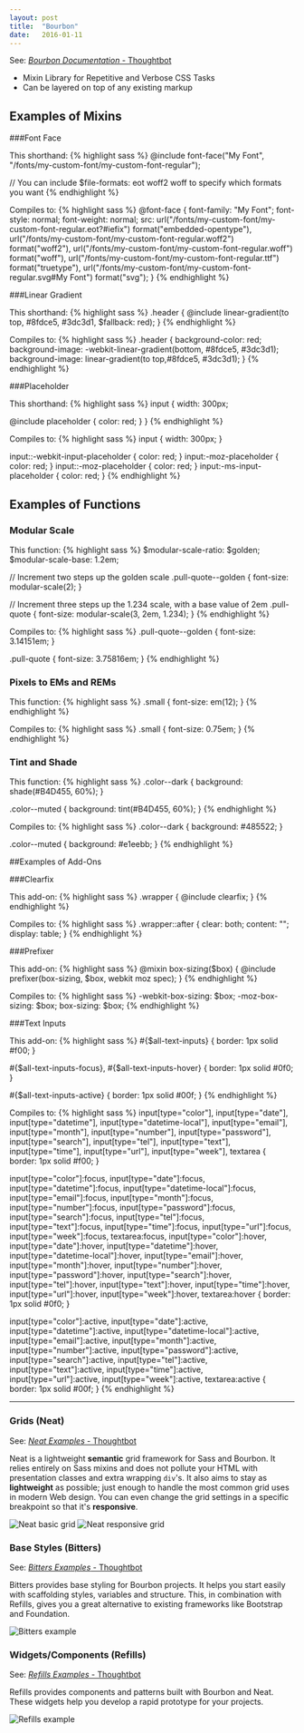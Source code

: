 ```yaml
---
layout: post
title:  "Bourbon"
date:   2016-01-11
---
```


See: [*Bourbon Documentation* - Thoughtbot](http://bourbon.io/docs/)

* Mixin Library for Repetitive and Verbose CSS Tasks
* Can be layered on top of any existing markup

## Examples of Mixins

###Font Face

This shorthand: 
{% highlight sass %}
@include font-face("My Font", "/fonts/my-custom-font/my-custom-font-regular");

// You can include $file-formats: eot woff2 woff to specify which formats you want
{% endhighlight %}

Compiles to:
{% highlight sass %}
@font-face {
  font-family: "My Font";
  font-style: normal;
  font-weight: normal;
  src: url("/fonts/my-custom-font/my-custom-font-regular.eot?#iefix") format("embedded-opentype"), url("/fonts/my-custom-font/my-custom-font-regular.woff2") format("woff2"), url("/fonts/my-custom-font/my-custom-font-regular.woff") format("woff"), url("/fonts/my-custom-font/my-custom-font-regular.ttf") format("truetype"), url("/fonts/my-custom-font/my-custom-font-regular.svg#My Font") format("svg");
}
{% endhighlight %}

###Linear Gradient

This shorthand: 
{% highlight sass %}
.header {
  @include linear-gradient(to top, #8fdce5, #3dc3d1, $fallback: red);
}
{% endhighlight %}

Compiles to:
{% highlight sass %}
.header {
  background-color: red;
  background-image: -webkit-linear-gradient(bottom, #8fdce5, #3dc3d1);
  background-image: linear-gradient(to top,#8fdce5, #3dc3d1);
}
{% endhighlight %}

###Placeholder

This shorthand: 
{% highlight sass %}
input {
  width: 300px;

  @include placeholder {
    color: red;
  }
}
{% endhighlight %}

Compiles to:
{% highlight sass %}
input {
  width: 300px;
}

input::-webkit-input-placeholder {
  color: red;
}
input:-moz-placeholder {
  color: red;
}
input::-moz-placeholder {
  color: red;
}
input:-ms-input-placeholder {
  color: red;
}
{% endhighlight %}

## Examples of Functions

### Modular Scale

This function:
{% highlight sass %}
$modular-scale-ratio: $golden;
$modular-scale-base: 1.2em;

// Increment two steps up the golden scale
.pull-quote--golden {
  font-size: modular-scale(2);
}

// Increment three steps up the 1.234 scale, with a base value of 2em
.pull-quote {
  font-size: modular-scale(3, 2em, 1.234);
}
{% endhighlight %}

Compiles to:
{% highlight sass %}
.pull-quote--golden {
  font-size: 3.14151em;
}

.pull-quote {
  font-size: 3.75816em;
}
{% endhighlight %}

### Pixels to EMs and REMs

This function:
{% highlight sass %}
.small {
  font-size: em(12);
}
{% endhighlight %}

Compiles to:
{% highlight sass %}
.small {
  font-size: 0.75em;
}
{% endhighlight %}

### Tint and Shade

This function:
{% highlight sass %}
.color--dark {
  background: shade(#B4D455, 60%);
}

.color--muted {
  background: tint(#B4D455, 60%);
}
{% endhighlight %}

Compiles to:
{% highlight sass %}
.color--dark {
  background: #485522;
}

.color--muted {
  background: #e1eebb;
}
{% endhighlight %}

##Examples of Add-Ons

###Clearfix

This add-on:
{% highlight sass %}
.wrapper {
  @include clearfix;
}
{% endhighlight %}

Compiles to:
{% highlight sass %}
.wrapper::after {
  clear: both;
  content: "";
  display: table;
}
{% endhighlight %}

###Prefixer

This add-on:
{% highlight sass %}
@mixin box-sizing($box) {
  @include prefixer(box-sizing, $box, webkit moz spec);
}
{% endhighlight %}

Compiles to:
{% highlight sass %}
-webkit-box-sizing: $box;
   -moz-box-sizing: $box;
        box-sizing: $box;
{% endhighlight %}

###Text Inputs

This add-on:
{% highlight sass %}
#{$all-text-inputs} {
  border: 1px solid #f00;
}

#{$all-text-inputs-focus},
#{$all-text-inputs-hover} {
  border: 1px solid #0f0;
}

#{$all-text-inputs-active} {
  border: 1px solid #00f;
}
{% endhighlight %}

Compiles to:
{% highlight sass %}
input[type="color"],
input[type="date"],
input[type="datetime"],
input[type="datetime-local"],
input[type="email"],
input[type="month"],
input[type="number"],
input[type="password"],
input[type="search"],
input[type="tel"],
input[type="text"],
input[type="time"],
input[type="url"],
input[type="week"],
textarea {
  border: 1px solid #f00;
}

input[type="color"]:focus,
input[type="date"]:focus,
input[type="datetime"]:focus,
input[type="datetime-local"]:focus,
input[type="email"]:focus,
input[type="month"]:focus,
input[type="number"]:focus,
input[type="password"]:focus,
input[type="search"]:focus,
input[type="tel"]:focus,
input[type="text"]:focus,
input[type="time"]:focus,
input[type="url"]:focus,
input[type="week"]:focus,
textarea:focus,
input[type="color"]:hover,
input[type="date"]:hover,
input[type="datetime"]:hover,
input[type="datetime-local"]:hover,
input[type="email"]:hover,
input[type="month"]:hover,
input[type="number"]:hover,
input[type="password"]:hover,
input[type="search"]:hover,
input[type="tel"]:hover,
input[type="text"]:hover,
input[type="time"]:hover,
input[type="url"]:hover,
input[type="week"]:hover,
textarea:hover {
  border: 1px solid #0f0;
}

input[type="color"]:active,
input[type="date"]:active,
input[type="datetime"]:active,
input[type="datetime-local"]:active,
input[type="email"]:active,
input[type="month"]:active,
input[type="number"]:active,
input[type="password"]:active,
input[type="search"]:active,
input[type="tel"]:active,
input[type="text"]:active,
input[type="time"]:active,
input[type="url"]:active,
input[type="week"]:active,
textarea:active {
  border: 1px solid #00f;
}
{% endhighlight %}

---

### Grids (Neat)

See: [*Neat Examples* - Thoughtbot](http://neat.bourbon.io/examples/)

Neat is a lightweight **semantic** grid framework for Sass and Bourbon. It relies entirely on Sass mixins and does not pollute your HTML with presentation classes and extra wrapping `div`'s. It also aims to stay as **lightweight** as possible; just enough to handle the most common grid uses in modern Web design. You can even change the grid settings in a specific breakpoint so that it's **responsive**.

<img src="{{ '/images/neat.png' | prepend: site.baseurl }}" alt="Neat basic grid">

<img src="{{ '/images/neat-responsive.png' | prepend: site.baseurl }}" alt="Neat responsive grid">

### Base Styles (Bitters)

See: [*Bitters Examples* - Thoughtbot](http://bitters.bourbon.io/example.html)

Bitters provides base styling for Bourbon projects. It helps you start easily with scaffolding styles, variables and structure. This, in combination with Refills, gives you a great alternative to existing frameworks like Bootstrap and Foundation.

<img src="{{ '/images/bitters.png' | prepend: site.baseurl }}" alt="Bitters example">

### Widgets/Components (Refills)

See: [*Refills Examples* - Thoughtbot](http://refills.bourbon.io/)

Refills provides components and patterns built with Bourbon and Neat. These widgets help you develop a rapid prototype for your projects.

<img src="{{ '/images/refills.png' | prepend: site.baseurl }}" alt="Refills example">
